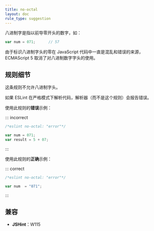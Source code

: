```yaml
---
title: no-octal
layout: doc
rule_type: suggestion
---
```


八进制字是指以前导零开头的数字，如：

```js
var num = 071;      // 57
```

由于标识八进制字头的零在 JavaScript 代码中一直是混乱和错误的来源，ECMAScript 5 取消了对八进制数字字头的使用。

## 规则细节

这条规则不允许八进制字头。

如果 ESLint 在严格模式下解析代码，解析器（而不是这个规则）会报告错误。

使用此规则的**错误**示例：

::: incorrect

```js
/*eslint no-octal: "error"*/

var num = 071;
var result = 5 + 07;
```

:::

使用此规则的**正确**示例：

::: correct

```js
/*eslint no-octal: "error"*/

var num  = "071";
```

:::

## 兼容

* **JSHint**：W115
